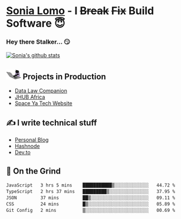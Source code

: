 # [Sonia Lomo](https://sonylomo.github.io/) - I ~~Break~~ ~~Fix~~ Build Software 😇
### Hey there Stalker... 😏 

<a href="https://github.com/sonylomo/github-readme-stats">
  <img align="center" src="https://media.giphy.com/media/lU05nFSW6Y2A/giphy.gif" alt="Sonia's github stats" />
</a>

## <img src="assets/devcat.gif" width="40"> Projects in Production
- [Data Law Companion](https://datalawcompanion.org/)
- [JHUB Africa](https://jhubafrica.com/)
- [Space Ya Tech Website](https://www.spaceyatech.com/)

## ✍️ I write technical stuff
- [Personal Blog](https://sonylomo-github-io.vercel.app/blog)
- [Hashnode](https://sonylomo.hashnode.dev/)
- [Dev.to](https://dev.to/sonylomo)

## 🤡 On the Grind
<!--START_SECTION:waka-->

```txt
JavaScript   3 hrs 5 mins    ███████████▒░░░░░░░░░░░░░   44.72 %
TypeScript   2 hrs 37 mins   █████████▒░░░░░░░░░░░░░░░   37.95 %
JSON         37 mins         ██▒░░░░░░░░░░░░░░░░░░░░░░   09.11 %
CSS          24 mins         █▒░░░░░░░░░░░░░░░░░░░░░░░   05.89 %
Git Config   2 mins          ▒░░░░░░░░░░░░░░░░░░░░░░░░   00.69 %
```

<!--END_SECTION:waka-->
